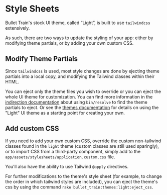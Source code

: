 # Style Sheets
Bullet Train's stock UI theme, called “Light”, is built to use `tailwindcss` extensively.

As such, there are two ways to update the styling of your app: either by modifying theme partials, or by adding your own custom CSS.

## Modify Theme Partials

Since `tailwindcss` is used, most style changes are done by ejecting theme partials into a local copy, and modifying the Tailwind classes within their HTML.

You can eject only the theme files you wish to override or you can eject the whole UI theme for customization. You can find more information in the [indirection documentation](indirection) about using `bin/resolve` to find the theme partials to eject. Or see the [themes documentation](themes) for details on using the "Light" UI theme as a starting point for creating your own.

## Add custom CSS 

If you need to add your own custom CSS, override the custom non-tailwind classes found in the `light` theme (custom classes are still used sparingly), or to import CSS from a third-party component, simply add to the `app/assets/stylesheets/application.custom.css` file.

You'll also have the ability to use Tailwind `@apply` directives.

For further modifications to the theme's style sheet (for example, to change the order in which tailwind styles are included), you can eject the theme's css by using the command `rake bullet_train:themes:light:eject_css`.